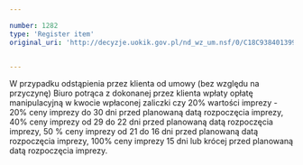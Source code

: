 ```yaml
---

number: 1282
type: 'Register item'
original_uri: 'http://decyzje.uokik.gov.pl/nd_wz_um.nsf/0/C18C9384013995ECC12573C500376B15?OpenDocument'


---
```


W przypadku odstąpienia przez klienta od umowy (bez względu na przyczynę) Biuro potrąca z dokonanej przez klienta wpłaty opłatę manipulacyjną w kwocie wpłaconej zaliczki czy 20% wartości imprezy - 20% ceny imprezy do 30 dni przed planowaną datą rozpoczęcia imprezy, 40% ceny imprezy od 29 do 22 dni przed planowaną datą rozpoczęcia imprezy, 50 % ceny imprezy od 21 do 16 dni przed planowaną datą rozpoczęcia imprezy, 100% ceny imprezy 15 dni lub krócej przed planowaną datą rozpoczęcia imprezy.
